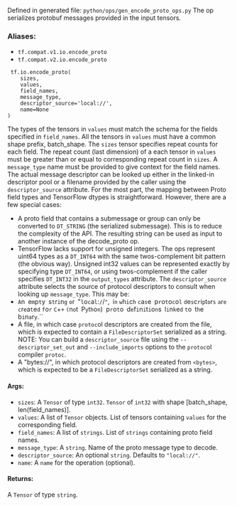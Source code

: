 Defined in generated file: `python/ops/gen_encode_proto_ops.py`
The op serializes protobuf messages provided in the input tensors.
### Aliases:
- `tf.compat.v1.io.encode_proto`
- `tf.compat.v2.io.encode_proto`

```
 tf.io.encode_proto(
    sizes,
    values,
    field_names,
    message_type,
    descriptor_source='local://',
    name=None
)
```
The types of the tensors in `values` must match the schema for the fields specified in `field_names`. All the tensors in `values` must have a common shape prefix, batch_shape.
The `sizes` tensor specifies repeat counts for each field. The repeat count (last dimension) of a each tensor in `values` must be greater than or equal to corresponding repeat count in `sizes`.
A `message_type` name must be provided to give context for the field names. The actual message descriptor can be looked up either in the linked-in descriptor pool or a filename provided by the caller using the `descriptor_source` attribute.
For the most part, the mapping between Proto field types and TensorFlow dtypes is straightforward. However, there are a few special cases:
- A proto field that contains a submessage or group can only be converted to `DT_STRING` (the serialized submessage). This is to reduce the complexity of the API. The resulting string can be used as input to another instance of the decode_proto op.
- TensorFlow lacks support for unsigned integers. The ops represent uint64 types as a `DT_INT64` with the same twos-complement bit pattern (the obvious way). Unsigned int32 values can be represented exactly by specifying type `DT_INT64`, or using twos-complement if the caller specifies `DT_INT32` in the `output_types` attribute.
The `descriptor_source` attribute selects the source of protocol descriptors to consult when looking up `message_type`. This may be:
- ``A``n`` ``e``m``p``t``y`` ``s``t``r``i``n``g`` ``o``r`` ``"``l``o``c``a``l``:``/``/``"``,`` ``i``n`` ``w``h``i``c``h`` ``c``a``s``e`` ``p``r``o``t``o``c``o``l`` ``d``e``s``c``r``i``p``t``o``r``s`` ``a``r``e`` ``c``r``e``a``t``e``d`` ``f``o``r`` ``C``+``+`` ``(``n``o``t`` ``P``y``t``h``o``n``)`` ``p``r``o``t``o`` ``d``e``f``i``n``i``t``i``o``n``s`` ``l``i``n``k``e``d`` ``t``o`` ``t``h``e`` ``b``i``n``a``r``y``.``
- A file, in which case `protoc`ol descriptors are created from the file, which is expected to contain a `FileDescriptorSet` serialized as a string. NOTE: You can build a `descriptor_source` file using the `--descriptor_set_out` and `--include_imports` options to the `protoc`ol compiler `protoc`.
- A "bytes://", in which protocol descriptors are created from `<bytes>`, which is expected to be a `FileDescriptorSet` serialized as a string.
#### Args:
- `sizes`: A `Tensor` of type `int32`. `Tensor` of `int32` with shape [batch_shape, len(field_names)].
- `values`: A list of `Tensor` objects. List of tensors containing `values` for the corresponding field.
- `field_names`: A list of `strings`. List of `strings` containing proto field names.
- `message_type`: A `string`. Name of the proto message type to decode.
- `descriptor_source`: An optional `string`. Defaults to `"local://"`.
- `name`: A `name` for the operation (optional).
#### Returns:
A `Tensor` of type `string`.
